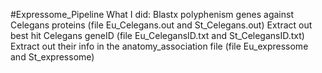 #Expressome_Pipeline
What I did:
Blastx polyphenism genes against Celegans proteins (file Eu_Celegans.out and St_Celegans.out)
Extract out best hit Celegans geneID (file Eu_CelegansID.txt and St_CelegansID.txt)
Extract out their info in the anatomy_association file (file Eu_expressome and St_expressome)
